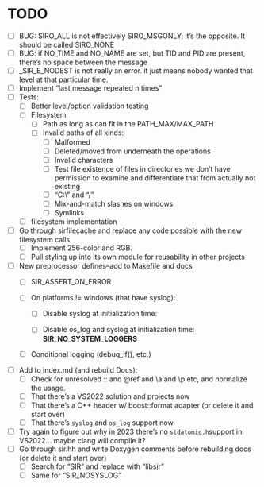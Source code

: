 # TODO

- [ ] BUG: SIRO_ALL is not effectively SIRO_MSGONLY; it’s the opposite. It should be called SIRO_NONE
- [ ] BUG: if NO_TIME and NO_NAME are set, but TID and PID are present, there’s no space between the message
- [ ] _SIR_E_NODEST is not really an error. it just means nobody wanted that level at that particular time.
- [ ] Implement “last message repeated n times”
- [ ] Tests:
  - [ ] Better level/option validation testing
  - [ ] Filesystem
    - [ ] Path as long as can fit in the PATH_MAX/MAX_PATH
    - [ ] Invalid paths of all kinds:
      - [ ] Malformed
      - [ ] Deleted/moved from underneath the operations
      - [ ] Invalid characters
      - [ ] Test file existence of files in directories we don’t have permission to examine and differentiate that from actually not existing
      - [ ] “C:\” and “/”
      - [ ] Mix-and-match slashes on windows
      - [ ] Symlinks
  - [ ] filesystem implementation
- [ ] Go through sirfilecache and replace any code possible with the new filesystem calls
  - [ ] Implement 256-color and RGB.
  - [ ] Pull styling up into its own module for reusability in other projects
- [ ] New preprocessor defines–add to Makefile and docs
  - [ ] SIR_ASSERT_ON_ERROR

  - [ ] On platforms != windows (that have syslog):
    - [ ] Disable syslog at initialization time:

    - [ ] Disable os_log and syslog at initialization time: **SIR_NO_SYSTEM_LOGGERS**

  - [ ] Conditional logging (debug_if(), etc.)

- [ ] Add to index.md (and rebuild Docs):
  - [ ] Check for unresolved :: and @ref and \a and \p etc, and normalize the usage.
  - [ ] That there’s a VS2022 solution and projects now
  - [ ] That there’s a C++ header w/ boost::format adapter (or delete it and start over)
  - [ ] That there’s `syslog` and `os_log` support now
- [ ] Try again to figure out why in 2023 there’s no `stdatomic.h`support in VS2022… maybe clang will compile it?
- [ ] Go through sir.hh and write Doxygen comments before rebuilding docs (or delete it and start over)
  - [ ] Search for “SIR” and replace with “libsir”
  - [ ] Same for “SIR_NOSYSLOG”
